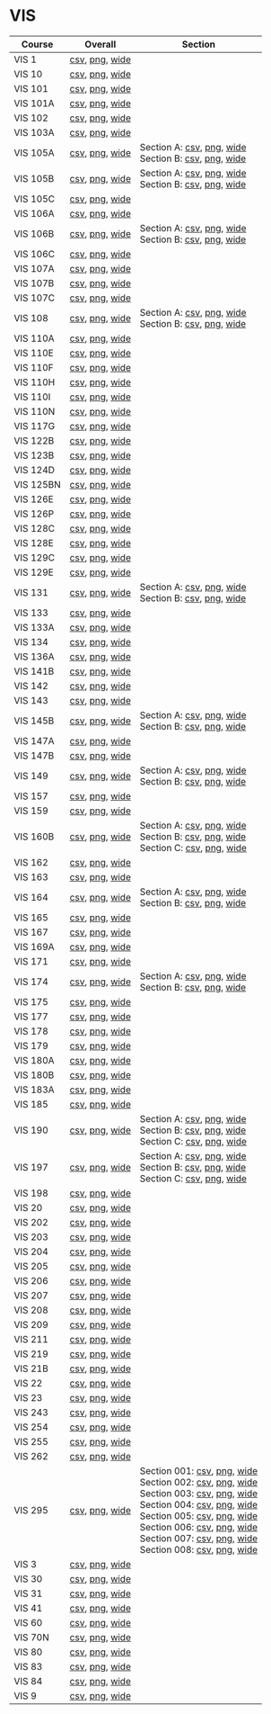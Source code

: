 # VIS

| Course | Overall | Section |
| ------ | ------- | ------- |
| VIS 1 | [csv](https://github.com/UCSD-Historical-Enrollment-Data/2024Fall/blob/main/overall/VIS%201.csv), [png](https://raw.githubusercontent.com/UCSD-Historical-Enrollment-Data/2024Fall/main/plot_overall/VIS%201.png), [wide](https://raw.githubusercontent.com/UCSD-Historical-Enrollment-Data/2024Fall/main/plot_overall_wide/VIS%201.png) |  |
| VIS 10 | [csv](https://github.com/UCSD-Historical-Enrollment-Data/2024Fall/blob/main/overall/VIS%2010.csv), [png](https://raw.githubusercontent.com/UCSD-Historical-Enrollment-Data/2024Fall/main/plot_overall/VIS%2010.png), [wide](https://raw.githubusercontent.com/UCSD-Historical-Enrollment-Data/2024Fall/main/plot_overall_wide/VIS%2010.png) |  |
| VIS 101 | [csv](https://github.com/UCSD-Historical-Enrollment-Data/2024Fall/blob/main/overall/VIS%20101.csv), [png](https://raw.githubusercontent.com/UCSD-Historical-Enrollment-Data/2024Fall/main/plot_overall/VIS%20101.png), [wide](https://raw.githubusercontent.com/UCSD-Historical-Enrollment-Data/2024Fall/main/plot_overall_wide/VIS%20101.png) |  |
| VIS 101A | [csv](https://github.com/UCSD-Historical-Enrollment-Data/2024Fall/blob/main/overall/VIS%20101A.csv), [png](https://raw.githubusercontent.com/UCSD-Historical-Enrollment-Data/2024Fall/main/plot_overall/VIS%20101A.png), [wide](https://raw.githubusercontent.com/UCSD-Historical-Enrollment-Data/2024Fall/main/plot_overall_wide/VIS%20101A.png) |  |
| VIS 102 | [csv](https://github.com/UCSD-Historical-Enrollment-Data/2024Fall/blob/main/overall/VIS%20102.csv), [png](https://raw.githubusercontent.com/UCSD-Historical-Enrollment-Data/2024Fall/main/plot_overall/VIS%20102.png), [wide](https://raw.githubusercontent.com/UCSD-Historical-Enrollment-Data/2024Fall/main/plot_overall_wide/VIS%20102.png) |  |
| VIS 103A | [csv](https://github.com/UCSD-Historical-Enrollment-Data/2024Fall/blob/main/overall/VIS%20103A.csv), [png](https://raw.githubusercontent.com/UCSD-Historical-Enrollment-Data/2024Fall/main/plot_overall/VIS%20103A.png), [wide](https://raw.githubusercontent.com/UCSD-Historical-Enrollment-Data/2024Fall/main/plot_overall_wide/VIS%20103A.png) |  |
| VIS 105A | [csv](https://github.com/UCSD-Historical-Enrollment-Data/2024Fall/blob/main/overall/VIS%20105A.csv), [png](https://raw.githubusercontent.com/UCSD-Historical-Enrollment-Data/2024Fall/main/plot_overall/VIS%20105A.png), [wide](https://raw.githubusercontent.com/UCSD-Historical-Enrollment-Data/2024Fall/main/plot_overall_wide/VIS%20105A.png) | Section A: [csv](https://github.com/UCSD-Historical-Enrollment-Data/2024Fall/blob/main/section/VIS%20105A_A.csv), [png](https://raw.githubusercontent.com/UCSD-Historical-Enrollment-Data/2024Fall/main/plot_section/VIS%20105A_A.png), [wide](https://raw.githubusercontent.com/UCSD-Historical-Enrollment-Data/2024Fall/main/plot_section_wide/VIS%20105A_A.png)<br>Section B: [csv](https://github.com/UCSD-Historical-Enrollment-Data/2024Fall/blob/main/section/VIS%20105A_B.csv), [png](https://raw.githubusercontent.com/UCSD-Historical-Enrollment-Data/2024Fall/main/plot_section/VIS%20105A_B.png), [wide](https://raw.githubusercontent.com/UCSD-Historical-Enrollment-Data/2024Fall/main/plot_section_wide/VIS%20105A_B.png) |
| VIS 105B | [csv](https://github.com/UCSD-Historical-Enrollment-Data/2024Fall/blob/main/overall/VIS%20105B.csv), [png](https://raw.githubusercontent.com/UCSD-Historical-Enrollment-Data/2024Fall/main/plot_overall/VIS%20105B.png), [wide](https://raw.githubusercontent.com/UCSD-Historical-Enrollment-Data/2024Fall/main/plot_overall_wide/VIS%20105B.png) | Section A: [csv](https://github.com/UCSD-Historical-Enrollment-Data/2024Fall/blob/main/section/VIS%20105B_A.csv), [png](https://raw.githubusercontent.com/UCSD-Historical-Enrollment-Data/2024Fall/main/plot_section/VIS%20105B_A.png), [wide](https://raw.githubusercontent.com/UCSD-Historical-Enrollment-Data/2024Fall/main/plot_section_wide/VIS%20105B_A.png)<br>Section B: [csv](https://github.com/UCSD-Historical-Enrollment-Data/2024Fall/blob/main/section/VIS%20105B_B.csv), [png](https://raw.githubusercontent.com/UCSD-Historical-Enrollment-Data/2024Fall/main/plot_section/VIS%20105B_B.png), [wide](https://raw.githubusercontent.com/UCSD-Historical-Enrollment-Data/2024Fall/main/plot_section_wide/VIS%20105B_B.png) |
| VIS 105C | [csv](https://github.com/UCSD-Historical-Enrollment-Data/2024Fall/blob/main/overall/VIS%20105C.csv), [png](https://raw.githubusercontent.com/UCSD-Historical-Enrollment-Data/2024Fall/main/plot_overall/VIS%20105C.png), [wide](https://raw.githubusercontent.com/UCSD-Historical-Enrollment-Data/2024Fall/main/plot_overall_wide/VIS%20105C.png) |  |
| VIS 106A | [csv](https://github.com/UCSD-Historical-Enrollment-Data/2024Fall/blob/main/overall/VIS%20106A.csv), [png](https://raw.githubusercontent.com/UCSD-Historical-Enrollment-Data/2024Fall/main/plot_overall/VIS%20106A.png), [wide](https://raw.githubusercontent.com/UCSD-Historical-Enrollment-Data/2024Fall/main/plot_overall_wide/VIS%20106A.png) |  |
| VIS 106B | [csv](https://github.com/UCSD-Historical-Enrollment-Data/2024Fall/blob/main/overall/VIS%20106B.csv), [png](https://raw.githubusercontent.com/UCSD-Historical-Enrollment-Data/2024Fall/main/plot_overall/VIS%20106B.png), [wide](https://raw.githubusercontent.com/UCSD-Historical-Enrollment-Data/2024Fall/main/plot_overall_wide/VIS%20106B.png) | Section A: [csv](https://github.com/UCSD-Historical-Enrollment-Data/2024Fall/blob/main/section/VIS%20106B_A.csv), [png](https://raw.githubusercontent.com/UCSD-Historical-Enrollment-Data/2024Fall/main/plot_section/VIS%20106B_A.png), [wide](https://raw.githubusercontent.com/UCSD-Historical-Enrollment-Data/2024Fall/main/plot_section_wide/VIS%20106B_A.png)<br>Section B: [csv](https://github.com/UCSD-Historical-Enrollment-Data/2024Fall/blob/main/section/VIS%20106B_B.csv), [png](https://raw.githubusercontent.com/UCSD-Historical-Enrollment-Data/2024Fall/main/plot_section/VIS%20106B_B.png), [wide](https://raw.githubusercontent.com/UCSD-Historical-Enrollment-Data/2024Fall/main/plot_section_wide/VIS%20106B_B.png) |
| VIS 106C | [csv](https://github.com/UCSD-Historical-Enrollment-Data/2024Fall/blob/main/overall/VIS%20106C.csv), [png](https://raw.githubusercontent.com/UCSD-Historical-Enrollment-Data/2024Fall/main/plot_overall/VIS%20106C.png), [wide](https://raw.githubusercontent.com/UCSD-Historical-Enrollment-Data/2024Fall/main/plot_overall_wide/VIS%20106C.png) |  |
| VIS 107A | [csv](https://github.com/UCSD-Historical-Enrollment-Data/2024Fall/blob/main/overall/VIS%20107A.csv), [png](https://raw.githubusercontent.com/UCSD-Historical-Enrollment-Data/2024Fall/main/plot_overall/VIS%20107A.png), [wide](https://raw.githubusercontent.com/UCSD-Historical-Enrollment-Data/2024Fall/main/plot_overall_wide/VIS%20107A.png) |  |
| VIS 107B | [csv](https://github.com/UCSD-Historical-Enrollment-Data/2024Fall/blob/main/overall/VIS%20107B.csv), [png](https://raw.githubusercontent.com/UCSD-Historical-Enrollment-Data/2024Fall/main/plot_overall/VIS%20107B.png), [wide](https://raw.githubusercontent.com/UCSD-Historical-Enrollment-Data/2024Fall/main/plot_overall_wide/VIS%20107B.png) |  |
| VIS 107C | [csv](https://github.com/UCSD-Historical-Enrollment-Data/2024Fall/blob/main/overall/VIS%20107C.csv), [png](https://raw.githubusercontent.com/UCSD-Historical-Enrollment-Data/2024Fall/main/plot_overall/VIS%20107C.png), [wide](https://raw.githubusercontent.com/UCSD-Historical-Enrollment-Data/2024Fall/main/plot_overall_wide/VIS%20107C.png) |  |
| VIS 108 | [csv](https://github.com/UCSD-Historical-Enrollment-Data/2024Fall/blob/main/overall/VIS%20108.csv), [png](https://raw.githubusercontent.com/UCSD-Historical-Enrollment-Data/2024Fall/main/plot_overall/VIS%20108.png), [wide](https://raw.githubusercontent.com/UCSD-Historical-Enrollment-Data/2024Fall/main/plot_overall_wide/VIS%20108.png) | Section A: [csv](https://github.com/UCSD-Historical-Enrollment-Data/2024Fall/blob/main/section/VIS%20108_A.csv), [png](https://raw.githubusercontent.com/UCSD-Historical-Enrollment-Data/2024Fall/main/plot_section/VIS%20108_A.png), [wide](https://raw.githubusercontent.com/UCSD-Historical-Enrollment-Data/2024Fall/main/plot_section_wide/VIS%20108_A.png)<br>Section B: [csv](https://github.com/UCSD-Historical-Enrollment-Data/2024Fall/blob/main/section/VIS%20108_B.csv), [png](https://raw.githubusercontent.com/UCSD-Historical-Enrollment-Data/2024Fall/main/plot_section/VIS%20108_B.png), [wide](https://raw.githubusercontent.com/UCSD-Historical-Enrollment-Data/2024Fall/main/plot_section_wide/VIS%20108_B.png) |
| VIS 110A | [csv](https://github.com/UCSD-Historical-Enrollment-Data/2024Fall/blob/main/overall/VIS%20110A.csv), [png](https://raw.githubusercontent.com/UCSD-Historical-Enrollment-Data/2024Fall/main/plot_overall/VIS%20110A.png), [wide](https://raw.githubusercontent.com/UCSD-Historical-Enrollment-Data/2024Fall/main/plot_overall_wide/VIS%20110A.png) |  |
| VIS 110E | [csv](https://github.com/UCSD-Historical-Enrollment-Data/2024Fall/blob/main/overall/VIS%20110E.csv), [png](https://raw.githubusercontent.com/UCSD-Historical-Enrollment-Data/2024Fall/main/plot_overall/VIS%20110E.png), [wide](https://raw.githubusercontent.com/UCSD-Historical-Enrollment-Data/2024Fall/main/plot_overall_wide/VIS%20110E.png) |  |
| VIS 110F | [csv](https://github.com/UCSD-Historical-Enrollment-Data/2024Fall/blob/main/overall/VIS%20110F.csv), [png](https://raw.githubusercontent.com/UCSD-Historical-Enrollment-Data/2024Fall/main/plot_overall/VIS%20110F.png), [wide](https://raw.githubusercontent.com/UCSD-Historical-Enrollment-Data/2024Fall/main/plot_overall_wide/VIS%20110F.png) |  |
| VIS 110H | [csv](https://github.com/UCSD-Historical-Enrollment-Data/2024Fall/blob/main/overall/VIS%20110H.csv), [png](https://raw.githubusercontent.com/UCSD-Historical-Enrollment-Data/2024Fall/main/plot_overall/VIS%20110H.png), [wide](https://raw.githubusercontent.com/UCSD-Historical-Enrollment-Data/2024Fall/main/plot_overall_wide/VIS%20110H.png) |  |
| VIS 110I | [csv](https://github.com/UCSD-Historical-Enrollment-Data/2024Fall/blob/main/overall/VIS%20110I.csv), [png](https://raw.githubusercontent.com/UCSD-Historical-Enrollment-Data/2024Fall/main/plot_overall/VIS%20110I.png), [wide](https://raw.githubusercontent.com/UCSD-Historical-Enrollment-Data/2024Fall/main/plot_overall_wide/VIS%20110I.png) |  |
| VIS 110N | [csv](https://github.com/UCSD-Historical-Enrollment-Data/2024Fall/blob/main/overall/VIS%20110N.csv), [png](https://raw.githubusercontent.com/UCSD-Historical-Enrollment-Data/2024Fall/main/plot_overall/VIS%20110N.png), [wide](https://raw.githubusercontent.com/UCSD-Historical-Enrollment-Data/2024Fall/main/plot_overall_wide/VIS%20110N.png) |  |
| VIS 117G | [csv](https://github.com/UCSD-Historical-Enrollment-Data/2024Fall/blob/main/overall/VIS%20117G.csv), [png](https://raw.githubusercontent.com/UCSD-Historical-Enrollment-Data/2024Fall/main/plot_overall/VIS%20117G.png), [wide](https://raw.githubusercontent.com/UCSD-Historical-Enrollment-Data/2024Fall/main/plot_overall_wide/VIS%20117G.png) |  |
| VIS 122B | [csv](https://github.com/UCSD-Historical-Enrollment-Data/2024Fall/blob/main/overall/VIS%20122B.csv), [png](https://raw.githubusercontent.com/UCSD-Historical-Enrollment-Data/2024Fall/main/plot_overall/VIS%20122B.png), [wide](https://raw.githubusercontent.com/UCSD-Historical-Enrollment-Data/2024Fall/main/plot_overall_wide/VIS%20122B.png) |  |
| VIS 123B | [csv](https://github.com/UCSD-Historical-Enrollment-Data/2024Fall/blob/main/overall/VIS%20123B.csv), [png](https://raw.githubusercontent.com/UCSD-Historical-Enrollment-Data/2024Fall/main/plot_overall/VIS%20123B.png), [wide](https://raw.githubusercontent.com/UCSD-Historical-Enrollment-Data/2024Fall/main/plot_overall_wide/VIS%20123B.png) |  |
| VIS 124D | [csv](https://github.com/UCSD-Historical-Enrollment-Data/2024Fall/blob/main/overall/VIS%20124D.csv), [png](https://raw.githubusercontent.com/UCSD-Historical-Enrollment-Data/2024Fall/main/plot_overall/VIS%20124D.png), [wide](https://raw.githubusercontent.com/UCSD-Historical-Enrollment-Data/2024Fall/main/plot_overall_wide/VIS%20124D.png) |  |
| VIS 125BN | [csv](https://github.com/UCSD-Historical-Enrollment-Data/2024Fall/blob/main/overall/VIS%20125BN.csv), [png](https://raw.githubusercontent.com/UCSD-Historical-Enrollment-Data/2024Fall/main/plot_overall/VIS%20125BN.png), [wide](https://raw.githubusercontent.com/UCSD-Historical-Enrollment-Data/2024Fall/main/plot_overall_wide/VIS%20125BN.png) |  |
| VIS 126E | [csv](https://github.com/UCSD-Historical-Enrollment-Data/2024Fall/blob/main/overall/VIS%20126E.csv), [png](https://raw.githubusercontent.com/UCSD-Historical-Enrollment-Data/2024Fall/main/plot_overall/VIS%20126E.png), [wide](https://raw.githubusercontent.com/UCSD-Historical-Enrollment-Data/2024Fall/main/plot_overall_wide/VIS%20126E.png) |  |
| VIS 126P | [csv](https://github.com/UCSD-Historical-Enrollment-Data/2024Fall/blob/main/overall/VIS%20126P.csv), [png](https://raw.githubusercontent.com/UCSD-Historical-Enrollment-Data/2024Fall/main/plot_overall/VIS%20126P.png), [wide](https://raw.githubusercontent.com/UCSD-Historical-Enrollment-Data/2024Fall/main/plot_overall_wide/VIS%20126P.png) |  |
| VIS 128C | [csv](https://github.com/UCSD-Historical-Enrollment-Data/2024Fall/blob/main/overall/VIS%20128C.csv), [png](https://raw.githubusercontent.com/UCSD-Historical-Enrollment-Data/2024Fall/main/plot_overall/VIS%20128C.png), [wide](https://raw.githubusercontent.com/UCSD-Historical-Enrollment-Data/2024Fall/main/plot_overall_wide/VIS%20128C.png) |  |
| VIS 128E | [csv](https://github.com/UCSD-Historical-Enrollment-Data/2024Fall/blob/main/overall/VIS%20128E.csv), [png](https://raw.githubusercontent.com/UCSD-Historical-Enrollment-Data/2024Fall/main/plot_overall/VIS%20128E.png), [wide](https://raw.githubusercontent.com/UCSD-Historical-Enrollment-Data/2024Fall/main/plot_overall_wide/VIS%20128E.png) |  |
| VIS 129C | [csv](https://github.com/UCSD-Historical-Enrollment-Data/2024Fall/blob/main/overall/VIS%20129C.csv), [png](https://raw.githubusercontent.com/UCSD-Historical-Enrollment-Data/2024Fall/main/plot_overall/VIS%20129C.png), [wide](https://raw.githubusercontent.com/UCSD-Historical-Enrollment-Data/2024Fall/main/plot_overall_wide/VIS%20129C.png) |  |
| VIS 129E | [csv](https://github.com/UCSD-Historical-Enrollment-Data/2024Fall/blob/main/overall/VIS%20129E.csv), [png](https://raw.githubusercontent.com/UCSD-Historical-Enrollment-Data/2024Fall/main/plot_overall/VIS%20129E.png), [wide](https://raw.githubusercontent.com/UCSD-Historical-Enrollment-Data/2024Fall/main/plot_overall_wide/VIS%20129E.png) |  |
| VIS 131 | [csv](https://github.com/UCSD-Historical-Enrollment-Data/2024Fall/blob/main/overall/VIS%20131.csv), [png](https://raw.githubusercontent.com/UCSD-Historical-Enrollment-Data/2024Fall/main/plot_overall/VIS%20131.png), [wide](https://raw.githubusercontent.com/UCSD-Historical-Enrollment-Data/2024Fall/main/plot_overall_wide/VIS%20131.png) | Section A: [csv](https://github.com/UCSD-Historical-Enrollment-Data/2024Fall/blob/main/section/VIS%20131_A.csv), [png](https://raw.githubusercontent.com/UCSD-Historical-Enrollment-Data/2024Fall/main/plot_section/VIS%20131_A.png), [wide](https://raw.githubusercontent.com/UCSD-Historical-Enrollment-Data/2024Fall/main/plot_section_wide/VIS%20131_A.png)<br>Section B: [csv](https://github.com/UCSD-Historical-Enrollment-Data/2024Fall/blob/main/section/VIS%20131_B.csv), [png](https://raw.githubusercontent.com/UCSD-Historical-Enrollment-Data/2024Fall/main/plot_section/VIS%20131_B.png), [wide](https://raw.githubusercontent.com/UCSD-Historical-Enrollment-Data/2024Fall/main/plot_section_wide/VIS%20131_B.png) |
| VIS 133 | [csv](https://github.com/UCSD-Historical-Enrollment-Data/2024Fall/blob/main/overall/VIS%20133.csv), [png](https://raw.githubusercontent.com/UCSD-Historical-Enrollment-Data/2024Fall/main/plot_overall/VIS%20133.png), [wide](https://raw.githubusercontent.com/UCSD-Historical-Enrollment-Data/2024Fall/main/plot_overall_wide/VIS%20133.png) |  |
| VIS 133A | [csv](https://github.com/UCSD-Historical-Enrollment-Data/2024Fall/blob/main/overall/VIS%20133A.csv), [png](https://raw.githubusercontent.com/UCSD-Historical-Enrollment-Data/2024Fall/main/plot_overall/VIS%20133A.png), [wide](https://raw.githubusercontent.com/UCSD-Historical-Enrollment-Data/2024Fall/main/plot_overall_wide/VIS%20133A.png) |  |
| VIS 134 | [csv](https://github.com/UCSD-Historical-Enrollment-Data/2024Fall/blob/main/overall/VIS%20134.csv), [png](https://raw.githubusercontent.com/UCSD-Historical-Enrollment-Data/2024Fall/main/plot_overall/VIS%20134.png), [wide](https://raw.githubusercontent.com/UCSD-Historical-Enrollment-Data/2024Fall/main/plot_overall_wide/VIS%20134.png) |  |
| VIS 136A | [csv](https://github.com/UCSD-Historical-Enrollment-Data/2024Fall/blob/main/overall/VIS%20136A.csv), [png](https://raw.githubusercontent.com/UCSD-Historical-Enrollment-Data/2024Fall/main/plot_overall/VIS%20136A.png), [wide](https://raw.githubusercontent.com/UCSD-Historical-Enrollment-Data/2024Fall/main/plot_overall_wide/VIS%20136A.png) |  |
| VIS 141B | [csv](https://github.com/UCSD-Historical-Enrollment-Data/2024Fall/blob/main/overall/VIS%20141B.csv), [png](https://raw.githubusercontent.com/UCSD-Historical-Enrollment-Data/2024Fall/main/plot_overall/VIS%20141B.png), [wide](https://raw.githubusercontent.com/UCSD-Historical-Enrollment-Data/2024Fall/main/plot_overall_wide/VIS%20141B.png) |  |
| VIS 142 | [csv](https://github.com/UCSD-Historical-Enrollment-Data/2024Fall/blob/main/overall/VIS%20142.csv), [png](https://raw.githubusercontent.com/UCSD-Historical-Enrollment-Data/2024Fall/main/plot_overall/VIS%20142.png), [wide](https://raw.githubusercontent.com/UCSD-Historical-Enrollment-Data/2024Fall/main/plot_overall_wide/VIS%20142.png) |  |
| VIS 143 | [csv](https://github.com/UCSD-Historical-Enrollment-Data/2024Fall/blob/main/overall/VIS%20143.csv), [png](https://raw.githubusercontent.com/UCSD-Historical-Enrollment-Data/2024Fall/main/plot_overall/VIS%20143.png), [wide](https://raw.githubusercontent.com/UCSD-Historical-Enrollment-Data/2024Fall/main/plot_overall_wide/VIS%20143.png) |  |
| VIS 145B | [csv](https://github.com/UCSD-Historical-Enrollment-Data/2024Fall/blob/main/overall/VIS%20145B.csv), [png](https://raw.githubusercontent.com/UCSD-Historical-Enrollment-Data/2024Fall/main/plot_overall/VIS%20145B.png), [wide](https://raw.githubusercontent.com/UCSD-Historical-Enrollment-Data/2024Fall/main/plot_overall_wide/VIS%20145B.png) | Section A: [csv](https://github.com/UCSD-Historical-Enrollment-Data/2024Fall/blob/main/section/VIS%20145B_A.csv), [png](https://raw.githubusercontent.com/UCSD-Historical-Enrollment-Data/2024Fall/main/plot_section/VIS%20145B_A.png), [wide](https://raw.githubusercontent.com/UCSD-Historical-Enrollment-Data/2024Fall/main/plot_section_wide/VIS%20145B_A.png)<br>Section B: [csv](https://github.com/UCSD-Historical-Enrollment-Data/2024Fall/blob/main/section/VIS%20145B_B.csv), [png](https://raw.githubusercontent.com/UCSD-Historical-Enrollment-Data/2024Fall/main/plot_section/VIS%20145B_B.png), [wide](https://raw.githubusercontent.com/UCSD-Historical-Enrollment-Data/2024Fall/main/plot_section_wide/VIS%20145B_B.png) |
| VIS 147A | [csv](https://github.com/UCSD-Historical-Enrollment-Data/2024Fall/blob/main/overall/VIS%20147A.csv), [png](https://raw.githubusercontent.com/UCSD-Historical-Enrollment-Data/2024Fall/main/plot_overall/VIS%20147A.png), [wide](https://raw.githubusercontent.com/UCSD-Historical-Enrollment-Data/2024Fall/main/plot_overall_wide/VIS%20147A.png) |  |
| VIS 147B | [csv](https://github.com/UCSD-Historical-Enrollment-Data/2024Fall/blob/main/overall/VIS%20147B.csv), [png](https://raw.githubusercontent.com/UCSD-Historical-Enrollment-Data/2024Fall/main/plot_overall/VIS%20147B.png), [wide](https://raw.githubusercontent.com/UCSD-Historical-Enrollment-Data/2024Fall/main/plot_overall_wide/VIS%20147B.png) |  |
| VIS 149 | [csv](https://github.com/UCSD-Historical-Enrollment-Data/2024Fall/blob/main/overall/VIS%20149.csv), [png](https://raw.githubusercontent.com/UCSD-Historical-Enrollment-Data/2024Fall/main/plot_overall/VIS%20149.png), [wide](https://raw.githubusercontent.com/UCSD-Historical-Enrollment-Data/2024Fall/main/plot_overall_wide/VIS%20149.png) | Section A: [csv](https://github.com/UCSD-Historical-Enrollment-Data/2024Fall/blob/main/section/VIS%20149_A.csv), [png](https://raw.githubusercontent.com/UCSD-Historical-Enrollment-Data/2024Fall/main/plot_section/VIS%20149_A.png), [wide](https://raw.githubusercontent.com/UCSD-Historical-Enrollment-Data/2024Fall/main/plot_section_wide/VIS%20149_A.png)<br>Section B: [csv](https://github.com/UCSD-Historical-Enrollment-Data/2024Fall/blob/main/section/VIS%20149_B.csv), [png](https://raw.githubusercontent.com/UCSD-Historical-Enrollment-Data/2024Fall/main/plot_section/VIS%20149_B.png), [wide](https://raw.githubusercontent.com/UCSD-Historical-Enrollment-Data/2024Fall/main/plot_section_wide/VIS%20149_B.png) |
| VIS 157 | [csv](https://github.com/UCSD-Historical-Enrollment-Data/2024Fall/blob/main/overall/VIS%20157.csv), [png](https://raw.githubusercontent.com/UCSD-Historical-Enrollment-Data/2024Fall/main/plot_overall/VIS%20157.png), [wide](https://raw.githubusercontent.com/UCSD-Historical-Enrollment-Data/2024Fall/main/plot_overall_wide/VIS%20157.png) |  |
| VIS 159 | [csv](https://github.com/UCSD-Historical-Enrollment-Data/2024Fall/blob/main/overall/VIS%20159.csv), [png](https://raw.githubusercontent.com/UCSD-Historical-Enrollment-Data/2024Fall/main/plot_overall/VIS%20159.png), [wide](https://raw.githubusercontent.com/UCSD-Historical-Enrollment-Data/2024Fall/main/plot_overall_wide/VIS%20159.png) |  |
| VIS 160B | [csv](https://github.com/UCSD-Historical-Enrollment-Data/2024Fall/blob/main/overall/VIS%20160B.csv), [png](https://raw.githubusercontent.com/UCSD-Historical-Enrollment-Data/2024Fall/main/plot_overall/VIS%20160B.png), [wide](https://raw.githubusercontent.com/UCSD-Historical-Enrollment-Data/2024Fall/main/plot_overall_wide/VIS%20160B.png) | Section A: [csv](https://github.com/UCSD-Historical-Enrollment-Data/2024Fall/blob/main/section/VIS%20160B_A.csv), [png](https://raw.githubusercontent.com/UCSD-Historical-Enrollment-Data/2024Fall/main/plot_section/VIS%20160B_A.png), [wide](https://raw.githubusercontent.com/UCSD-Historical-Enrollment-Data/2024Fall/main/plot_section_wide/VIS%20160B_A.png)<br>Section B: [csv](https://github.com/UCSD-Historical-Enrollment-Data/2024Fall/blob/main/section/VIS%20160B_B.csv), [png](https://raw.githubusercontent.com/UCSD-Historical-Enrollment-Data/2024Fall/main/plot_section/VIS%20160B_B.png), [wide](https://raw.githubusercontent.com/UCSD-Historical-Enrollment-Data/2024Fall/main/plot_section_wide/VIS%20160B_B.png)<br>Section C: [csv](https://github.com/UCSD-Historical-Enrollment-Data/2024Fall/blob/main/section/VIS%20160B_C.csv), [png](https://raw.githubusercontent.com/UCSD-Historical-Enrollment-Data/2024Fall/main/plot_section/VIS%20160B_C.png), [wide](https://raw.githubusercontent.com/UCSD-Historical-Enrollment-Data/2024Fall/main/plot_section_wide/VIS%20160B_C.png) |
| VIS 162 | [csv](https://github.com/UCSD-Historical-Enrollment-Data/2024Fall/blob/main/overall/VIS%20162.csv), [png](https://raw.githubusercontent.com/UCSD-Historical-Enrollment-Data/2024Fall/main/plot_overall/VIS%20162.png), [wide](https://raw.githubusercontent.com/UCSD-Historical-Enrollment-Data/2024Fall/main/plot_overall_wide/VIS%20162.png) |  |
| VIS 163 | [csv](https://github.com/UCSD-Historical-Enrollment-Data/2024Fall/blob/main/overall/VIS%20163.csv), [png](https://raw.githubusercontent.com/UCSD-Historical-Enrollment-Data/2024Fall/main/plot_overall/VIS%20163.png), [wide](https://raw.githubusercontent.com/UCSD-Historical-Enrollment-Data/2024Fall/main/plot_overall_wide/VIS%20163.png) |  |
| VIS 164 | [csv](https://github.com/UCSD-Historical-Enrollment-Data/2024Fall/blob/main/overall/VIS%20164.csv), [png](https://raw.githubusercontent.com/UCSD-Historical-Enrollment-Data/2024Fall/main/plot_overall/VIS%20164.png), [wide](https://raw.githubusercontent.com/UCSD-Historical-Enrollment-Data/2024Fall/main/plot_overall_wide/VIS%20164.png) | Section A: [csv](https://github.com/UCSD-Historical-Enrollment-Data/2024Fall/blob/main/section/VIS%20164_A.csv), [png](https://raw.githubusercontent.com/UCSD-Historical-Enrollment-Data/2024Fall/main/plot_section/VIS%20164_A.png), [wide](https://raw.githubusercontent.com/UCSD-Historical-Enrollment-Data/2024Fall/main/plot_section_wide/VIS%20164_A.png)<br>Section B: [csv](https://github.com/UCSD-Historical-Enrollment-Data/2024Fall/blob/main/section/VIS%20164_B.csv), [png](https://raw.githubusercontent.com/UCSD-Historical-Enrollment-Data/2024Fall/main/plot_section/VIS%20164_B.png), [wide](https://raw.githubusercontent.com/UCSD-Historical-Enrollment-Data/2024Fall/main/plot_section_wide/VIS%20164_B.png) |
| VIS 165 | [csv](https://github.com/UCSD-Historical-Enrollment-Data/2024Fall/blob/main/overall/VIS%20165.csv), [png](https://raw.githubusercontent.com/UCSD-Historical-Enrollment-Data/2024Fall/main/plot_overall/VIS%20165.png), [wide](https://raw.githubusercontent.com/UCSD-Historical-Enrollment-Data/2024Fall/main/plot_overall_wide/VIS%20165.png) |  |
| VIS 167 | [csv](https://github.com/UCSD-Historical-Enrollment-Data/2024Fall/blob/main/overall/VIS%20167.csv), [png](https://raw.githubusercontent.com/UCSD-Historical-Enrollment-Data/2024Fall/main/plot_overall/VIS%20167.png), [wide](https://raw.githubusercontent.com/UCSD-Historical-Enrollment-Data/2024Fall/main/plot_overall_wide/VIS%20167.png) |  |
| VIS 169A | [csv](https://github.com/UCSD-Historical-Enrollment-Data/2024Fall/blob/main/overall/VIS%20169A.csv), [png](https://raw.githubusercontent.com/UCSD-Historical-Enrollment-Data/2024Fall/main/plot_overall/VIS%20169A.png), [wide](https://raw.githubusercontent.com/UCSD-Historical-Enrollment-Data/2024Fall/main/plot_overall_wide/VIS%20169A.png) |  |
| VIS 171 | [csv](https://github.com/UCSD-Historical-Enrollment-Data/2024Fall/blob/main/overall/VIS%20171.csv), [png](https://raw.githubusercontent.com/UCSD-Historical-Enrollment-Data/2024Fall/main/plot_overall/VIS%20171.png), [wide](https://raw.githubusercontent.com/UCSD-Historical-Enrollment-Data/2024Fall/main/plot_overall_wide/VIS%20171.png) |  |
| VIS 174 | [csv](https://github.com/UCSD-Historical-Enrollment-Data/2024Fall/blob/main/overall/VIS%20174.csv), [png](https://raw.githubusercontent.com/UCSD-Historical-Enrollment-Data/2024Fall/main/plot_overall/VIS%20174.png), [wide](https://raw.githubusercontent.com/UCSD-Historical-Enrollment-Data/2024Fall/main/plot_overall_wide/VIS%20174.png) | Section A: [csv](https://github.com/UCSD-Historical-Enrollment-Data/2024Fall/blob/main/section/VIS%20174_A.csv), [png](https://raw.githubusercontent.com/UCSD-Historical-Enrollment-Data/2024Fall/main/plot_section/VIS%20174_A.png), [wide](https://raw.githubusercontent.com/UCSD-Historical-Enrollment-Data/2024Fall/main/plot_section_wide/VIS%20174_A.png)<br>Section B: [csv](https://github.com/UCSD-Historical-Enrollment-Data/2024Fall/blob/main/section/VIS%20174_B.csv), [png](https://raw.githubusercontent.com/UCSD-Historical-Enrollment-Data/2024Fall/main/plot_section/VIS%20174_B.png), [wide](https://raw.githubusercontent.com/UCSD-Historical-Enrollment-Data/2024Fall/main/plot_section_wide/VIS%20174_B.png) |
| VIS 175 | [csv](https://github.com/UCSD-Historical-Enrollment-Data/2024Fall/blob/main/overall/VIS%20175.csv), [png](https://raw.githubusercontent.com/UCSD-Historical-Enrollment-Data/2024Fall/main/plot_overall/VIS%20175.png), [wide](https://raw.githubusercontent.com/UCSD-Historical-Enrollment-Data/2024Fall/main/plot_overall_wide/VIS%20175.png) |  |
| VIS 177 | [csv](https://github.com/UCSD-Historical-Enrollment-Data/2024Fall/blob/main/overall/VIS%20177.csv), [png](https://raw.githubusercontent.com/UCSD-Historical-Enrollment-Data/2024Fall/main/plot_overall/VIS%20177.png), [wide](https://raw.githubusercontent.com/UCSD-Historical-Enrollment-Data/2024Fall/main/plot_overall_wide/VIS%20177.png) |  |
| VIS 178 | [csv](https://github.com/UCSD-Historical-Enrollment-Data/2024Fall/blob/main/overall/VIS%20178.csv), [png](https://raw.githubusercontent.com/UCSD-Historical-Enrollment-Data/2024Fall/main/plot_overall/VIS%20178.png), [wide](https://raw.githubusercontent.com/UCSD-Historical-Enrollment-Data/2024Fall/main/plot_overall_wide/VIS%20178.png) |  |
| VIS 179 | [csv](https://github.com/UCSD-Historical-Enrollment-Data/2024Fall/blob/main/overall/VIS%20179.csv), [png](https://raw.githubusercontent.com/UCSD-Historical-Enrollment-Data/2024Fall/main/plot_overall/VIS%20179.png), [wide](https://raw.githubusercontent.com/UCSD-Historical-Enrollment-Data/2024Fall/main/plot_overall_wide/VIS%20179.png) |  |
| VIS 180A | [csv](https://github.com/UCSD-Historical-Enrollment-Data/2024Fall/blob/main/overall/VIS%20180A.csv), [png](https://raw.githubusercontent.com/UCSD-Historical-Enrollment-Data/2024Fall/main/plot_overall/VIS%20180A.png), [wide](https://raw.githubusercontent.com/UCSD-Historical-Enrollment-Data/2024Fall/main/plot_overall_wide/VIS%20180A.png) |  |
| VIS 180B | [csv](https://github.com/UCSD-Historical-Enrollment-Data/2024Fall/blob/main/overall/VIS%20180B.csv), [png](https://raw.githubusercontent.com/UCSD-Historical-Enrollment-Data/2024Fall/main/plot_overall/VIS%20180B.png), [wide](https://raw.githubusercontent.com/UCSD-Historical-Enrollment-Data/2024Fall/main/plot_overall_wide/VIS%20180B.png) |  |
| VIS 183A | [csv](https://github.com/UCSD-Historical-Enrollment-Data/2024Fall/blob/main/overall/VIS%20183A.csv), [png](https://raw.githubusercontent.com/UCSD-Historical-Enrollment-Data/2024Fall/main/plot_overall/VIS%20183A.png), [wide](https://raw.githubusercontent.com/UCSD-Historical-Enrollment-Data/2024Fall/main/plot_overall_wide/VIS%20183A.png) |  |
| VIS 185 | [csv](https://github.com/UCSD-Historical-Enrollment-Data/2024Fall/blob/main/overall/VIS%20185.csv), [png](https://raw.githubusercontent.com/UCSD-Historical-Enrollment-Data/2024Fall/main/plot_overall/VIS%20185.png), [wide](https://raw.githubusercontent.com/UCSD-Historical-Enrollment-Data/2024Fall/main/plot_overall_wide/VIS%20185.png) |  |
| VIS 190 | [csv](https://github.com/UCSD-Historical-Enrollment-Data/2024Fall/blob/main/overall/VIS%20190.csv), [png](https://raw.githubusercontent.com/UCSD-Historical-Enrollment-Data/2024Fall/main/plot_overall/VIS%20190.png), [wide](https://raw.githubusercontent.com/UCSD-Historical-Enrollment-Data/2024Fall/main/plot_overall_wide/VIS%20190.png) | Section A: [csv](https://github.com/UCSD-Historical-Enrollment-Data/2024Fall/blob/main/section/VIS%20190_A.csv), [png](https://raw.githubusercontent.com/UCSD-Historical-Enrollment-Data/2024Fall/main/plot_section/VIS%20190_A.png), [wide](https://raw.githubusercontent.com/UCSD-Historical-Enrollment-Data/2024Fall/main/plot_section_wide/VIS%20190_A.png)<br>Section B: [csv](https://github.com/UCSD-Historical-Enrollment-Data/2024Fall/blob/main/section/VIS%20190_B.csv), [png](https://raw.githubusercontent.com/UCSD-Historical-Enrollment-Data/2024Fall/main/plot_section/VIS%20190_B.png), [wide](https://raw.githubusercontent.com/UCSD-Historical-Enrollment-Data/2024Fall/main/plot_section_wide/VIS%20190_B.png)<br>Section C: [csv](https://github.com/UCSD-Historical-Enrollment-Data/2024Fall/blob/main/section/VIS%20190_C.csv), [png](https://raw.githubusercontent.com/UCSD-Historical-Enrollment-Data/2024Fall/main/plot_section/VIS%20190_C.png), [wide](https://raw.githubusercontent.com/UCSD-Historical-Enrollment-Data/2024Fall/main/plot_section_wide/VIS%20190_C.png) |
| VIS 197 | [csv](https://github.com/UCSD-Historical-Enrollment-Data/2024Fall/blob/main/overall/VIS%20197.csv), [png](https://raw.githubusercontent.com/UCSD-Historical-Enrollment-Data/2024Fall/main/plot_overall/VIS%20197.png), [wide](https://raw.githubusercontent.com/UCSD-Historical-Enrollment-Data/2024Fall/main/plot_overall_wide/VIS%20197.png) | Section A: [csv](https://github.com/UCSD-Historical-Enrollment-Data/2024Fall/blob/main/section/VIS%20197_A.csv), [png](https://raw.githubusercontent.com/UCSD-Historical-Enrollment-Data/2024Fall/main/plot_section/VIS%20197_A.png), [wide](https://raw.githubusercontent.com/UCSD-Historical-Enrollment-Data/2024Fall/main/plot_section_wide/VIS%20197_A.png)<br>Section B: [csv](https://github.com/UCSD-Historical-Enrollment-Data/2024Fall/blob/main/section/VIS%20197_B.csv), [png](https://raw.githubusercontent.com/UCSD-Historical-Enrollment-Data/2024Fall/main/plot_section/VIS%20197_B.png), [wide](https://raw.githubusercontent.com/UCSD-Historical-Enrollment-Data/2024Fall/main/plot_section_wide/VIS%20197_B.png)<br>Section C: [csv](https://github.com/UCSD-Historical-Enrollment-Data/2024Fall/blob/main/section/VIS%20197_C.csv), [png](https://raw.githubusercontent.com/UCSD-Historical-Enrollment-Data/2024Fall/main/plot_section/VIS%20197_C.png), [wide](https://raw.githubusercontent.com/UCSD-Historical-Enrollment-Data/2024Fall/main/plot_section_wide/VIS%20197_C.png) |
| VIS 198 | [csv](https://github.com/UCSD-Historical-Enrollment-Data/2024Fall/blob/main/overall/VIS%20198.csv), [png](https://raw.githubusercontent.com/UCSD-Historical-Enrollment-Data/2024Fall/main/plot_overall/VIS%20198.png), [wide](https://raw.githubusercontent.com/UCSD-Historical-Enrollment-Data/2024Fall/main/plot_overall_wide/VIS%20198.png) |  |
| VIS 20 | [csv](https://github.com/UCSD-Historical-Enrollment-Data/2024Fall/blob/main/overall/VIS%2020.csv), [png](https://raw.githubusercontent.com/UCSD-Historical-Enrollment-Data/2024Fall/main/plot_overall/VIS%2020.png), [wide](https://raw.githubusercontent.com/UCSD-Historical-Enrollment-Data/2024Fall/main/plot_overall_wide/VIS%2020.png) |  |
| VIS 202 | [csv](https://github.com/UCSD-Historical-Enrollment-Data/2024Fall/blob/main/overall/VIS%20202.csv), [png](https://raw.githubusercontent.com/UCSD-Historical-Enrollment-Data/2024Fall/main/plot_overall/VIS%20202.png), [wide](https://raw.githubusercontent.com/UCSD-Historical-Enrollment-Data/2024Fall/main/plot_overall_wide/VIS%20202.png) |  |
| VIS 203 | [csv](https://github.com/UCSD-Historical-Enrollment-Data/2024Fall/blob/main/overall/VIS%20203.csv), [png](https://raw.githubusercontent.com/UCSD-Historical-Enrollment-Data/2024Fall/main/plot_overall/VIS%20203.png), [wide](https://raw.githubusercontent.com/UCSD-Historical-Enrollment-Data/2024Fall/main/plot_overall_wide/VIS%20203.png) |  |
| VIS 204 | [csv](https://github.com/UCSD-Historical-Enrollment-Data/2024Fall/blob/main/overall/VIS%20204.csv), [png](https://raw.githubusercontent.com/UCSD-Historical-Enrollment-Data/2024Fall/main/plot_overall/VIS%20204.png), [wide](https://raw.githubusercontent.com/UCSD-Historical-Enrollment-Data/2024Fall/main/plot_overall_wide/VIS%20204.png) |  |
| VIS 205 | [csv](https://github.com/UCSD-Historical-Enrollment-Data/2024Fall/blob/main/overall/VIS%20205.csv), [png](https://raw.githubusercontent.com/UCSD-Historical-Enrollment-Data/2024Fall/main/plot_overall/VIS%20205.png), [wide](https://raw.githubusercontent.com/UCSD-Historical-Enrollment-Data/2024Fall/main/plot_overall_wide/VIS%20205.png) |  |
| VIS 206 | [csv](https://github.com/UCSD-Historical-Enrollment-Data/2024Fall/blob/main/overall/VIS%20206.csv), [png](https://raw.githubusercontent.com/UCSD-Historical-Enrollment-Data/2024Fall/main/plot_overall/VIS%20206.png), [wide](https://raw.githubusercontent.com/UCSD-Historical-Enrollment-Data/2024Fall/main/plot_overall_wide/VIS%20206.png) |  |
| VIS 207 | [csv](https://github.com/UCSD-Historical-Enrollment-Data/2024Fall/blob/main/overall/VIS%20207.csv), [png](https://raw.githubusercontent.com/UCSD-Historical-Enrollment-Data/2024Fall/main/plot_overall/VIS%20207.png), [wide](https://raw.githubusercontent.com/UCSD-Historical-Enrollment-Data/2024Fall/main/plot_overall_wide/VIS%20207.png) |  |
| VIS 208 | [csv](https://github.com/UCSD-Historical-Enrollment-Data/2024Fall/blob/main/overall/VIS%20208.csv), [png](https://raw.githubusercontent.com/UCSD-Historical-Enrollment-Data/2024Fall/main/plot_overall/VIS%20208.png), [wide](https://raw.githubusercontent.com/UCSD-Historical-Enrollment-Data/2024Fall/main/plot_overall_wide/VIS%20208.png) |  |
| VIS 209 | [csv](https://github.com/UCSD-Historical-Enrollment-Data/2024Fall/blob/main/overall/VIS%20209.csv), [png](https://raw.githubusercontent.com/UCSD-Historical-Enrollment-Data/2024Fall/main/plot_overall/VIS%20209.png), [wide](https://raw.githubusercontent.com/UCSD-Historical-Enrollment-Data/2024Fall/main/plot_overall_wide/VIS%20209.png) |  |
| VIS 211 | [csv](https://github.com/UCSD-Historical-Enrollment-Data/2024Fall/blob/main/overall/VIS%20211.csv), [png](https://raw.githubusercontent.com/UCSD-Historical-Enrollment-Data/2024Fall/main/plot_overall/VIS%20211.png), [wide](https://raw.githubusercontent.com/UCSD-Historical-Enrollment-Data/2024Fall/main/plot_overall_wide/VIS%20211.png) |  |
| VIS 219 | [csv](https://github.com/UCSD-Historical-Enrollment-Data/2024Fall/blob/main/overall/VIS%20219.csv), [png](https://raw.githubusercontent.com/UCSD-Historical-Enrollment-Data/2024Fall/main/plot_overall/VIS%20219.png), [wide](https://raw.githubusercontent.com/UCSD-Historical-Enrollment-Data/2024Fall/main/plot_overall_wide/VIS%20219.png) |  |
| VIS 21B | [csv](https://github.com/UCSD-Historical-Enrollment-Data/2024Fall/blob/main/overall/VIS%2021B.csv), [png](https://raw.githubusercontent.com/UCSD-Historical-Enrollment-Data/2024Fall/main/plot_overall/VIS%2021B.png), [wide](https://raw.githubusercontent.com/UCSD-Historical-Enrollment-Data/2024Fall/main/plot_overall_wide/VIS%2021B.png) |  |
| VIS 22 | [csv](https://github.com/UCSD-Historical-Enrollment-Data/2024Fall/blob/main/overall/VIS%2022.csv), [png](https://raw.githubusercontent.com/UCSD-Historical-Enrollment-Data/2024Fall/main/plot_overall/VIS%2022.png), [wide](https://raw.githubusercontent.com/UCSD-Historical-Enrollment-Data/2024Fall/main/plot_overall_wide/VIS%2022.png) |  |
| VIS 23 | [csv](https://github.com/UCSD-Historical-Enrollment-Data/2024Fall/blob/main/overall/VIS%2023.csv), [png](https://raw.githubusercontent.com/UCSD-Historical-Enrollment-Data/2024Fall/main/plot_overall/VIS%2023.png), [wide](https://raw.githubusercontent.com/UCSD-Historical-Enrollment-Data/2024Fall/main/plot_overall_wide/VIS%2023.png) |  |
| VIS 243 | [csv](https://github.com/UCSD-Historical-Enrollment-Data/2024Fall/blob/main/overall/VIS%20243.csv), [png](https://raw.githubusercontent.com/UCSD-Historical-Enrollment-Data/2024Fall/main/plot_overall/VIS%20243.png), [wide](https://raw.githubusercontent.com/UCSD-Historical-Enrollment-Data/2024Fall/main/plot_overall_wide/VIS%20243.png) |  |
| VIS 254 | [csv](https://github.com/UCSD-Historical-Enrollment-Data/2024Fall/blob/main/overall/VIS%20254.csv), [png](https://raw.githubusercontent.com/UCSD-Historical-Enrollment-Data/2024Fall/main/plot_overall/VIS%20254.png), [wide](https://raw.githubusercontent.com/UCSD-Historical-Enrollment-Data/2024Fall/main/plot_overall_wide/VIS%20254.png) |  |
| VIS 255 | [csv](https://github.com/UCSD-Historical-Enrollment-Data/2024Fall/blob/main/overall/VIS%20255.csv), [png](https://raw.githubusercontent.com/UCSD-Historical-Enrollment-Data/2024Fall/main/plot_overall/VIS%20255.png), [wide](https://raw.githubusercontent.com/UCSD-Historical-Enrollment-Data/2024Fall/main/plot_overall_wide/VIS%20255.png) |  |
| VIS 262 | [csv](https://github.com/UCSD-Historical-Enrollment-Data/2024Fall/blob/main/overall/VIS%20262.csv), [png](https://raw.githubusercontent.com/UCSD-Historical-Enrollment-Data/2024Fall/main/plot_overall/VIS%20262.png), [wide](https://raw.githubusercontent.com/UCSD-Historical-Enrollment-Data/2024Fall/main/plot_overall_wide/VIS%20262.png) |  |
| VIS 295 | [csv](https://github.com/UCSD-Historical-Enrollment-Data/2024Fall/blob/main/overall/VIS%20295.csv), [png](https://raw.githubusercontent.com/UCSD-Historical-Enrollment-Data/2024Fall/main/plot_overall/VIS%20295.png), [wide](https://raw.githubusercontent.com/UCSD-Historical-Enrollment-Data/2024Fall/main/plot_overall_wide/VIS%20295.png) | Section 001: [csv](https://github.com/UCSD-Historical-Enrollment-Data/2024Fall/blob/main/section/VIS%20295_001.csv), [png](https://raw.githubusercontent.com/UCSD-Historical-Enrollment-Data/2024Fall/main/plot_section/VIS%20295_001.png), [wide](https://raw.githubusercontent.com/UCSD-Historical-Enrollment-Data/2024Fall/main/plot_section_wide/VIS%20295_001.png)<br>Section 002: [csv](https://github.com/UCSD-Historical-Enrollment-Data/2024Fall/blob/main/section/VIS%20295_002.csv), [png](https://raw.githubusercontent.com/UCSD-Historical-Enrollment-Data/2024Fall/main/plot_section/VIS%20295_002.png), [wide](https://raw.githubusercontent.com/UCSD-Historical-Enrollment-Data/2024Fall/main/plot_section_wide/VIS%20295_002.png)<br>Section 003: [csv](https://github.com/UCSD-Historical-Enrollment-Data/2024Fall/blob/main/section/VIS%20295_003.csv), [png](https://raw.githubusercontent.com/UCSD-Historical-Enrollment-Data/2024Fall/main/plot_section/VIS%20295_003.png), [wide](https://raw.githubusercontent.com/UCSD-Historical-Enrollment-Data/2024Fall/main/plot_section_wide/VIS%20295_003.png)<br>Section 004: [csv](https://github.com/UCSD-Historical-Enrollment-Data/2024Fall/blob/main/section/VIS%20295_004.csv), [png](https://raw.githubusercontent.com/UCSD-Historical-Enrollment-Data/2024Fall/main/plot_section/VIS%20295_004.png), [wide](https://raw.githubusercontent.com/UCSD-Historical-Enrollment-Data/2024Fall/main/plot_section_wide/VIS%20295_004.png)<br>Section 005: [csv](https://github.com/UCSD-Historical-Enrollment-Data/2024Fall/blob/main/section/VIS%20295_005.csv), [png](https://raw.githubusercontent.com/UCSD-Historical-Enrollment-Data/2024Fall/main/plot_section/VIS%20295_005.png), [wide](https://raw.githubusercontent.com/UCSD-Historical-Enrollment-Data/2024Fall/main/plot_section_wide/VIS%20295_005.png)<br>Section 006: [csv](https://github.com/UCSD-Historical-Enrollment-Data/2024Fall/blob/main/section/VIS%20295_006.csv), [png](https://raw.githubusercontent.com/UCSD-Historical-Enrollment-Data/2024Fall/main/plot_section/VIS%20295_006.png), [wide](https://raw.githubusercontent.com/UCSD-Historical-Enrollment-Data/2024Fall/main/plot_section_wide/VIS%20295_006.png)<br>Section 007: [csv](https://github.com/UCSD-Historical-Enrollment-Data/2024Fall/blob/main/section/VIS%20295_007.csv), [png](https://raw.githubusercontent.com/UCSD-Historical-Enrollment-Data/2024Fall/main/plot_section/VIS%20295_007.png), [wide](https://raw.githubusercontent.com/UCSD-Historical-Enrollment-Data/2024Fall/main/plot_section_wide/VIS%20295_007.png)<br>Section 008: [csv](https://github.com/UCSD-Historical-Enrollment-Data/2024Fall/blob/main/section/VIS%20295_008.csv), [png](https://raw.githubusercontent.com/UCSD-Historical-Enrollment-Data/2024Fall/main/plot_section/VIS%20295_008.png), [wide](https://raw.githubusercontent.com/UCSD-Historical-Enrollment-Data/2024Fall/main/plot_section_wide/VIS%20295_008.png) |
| VIS 3 | [csv](https://github.com/UCSD-Historical-Enrollment-Data/2024Fall/blob/main/overall/VIS%203.csv), [png](https://raw.githubusercontent.com/UCSD-Historical-Enrollment-Data/2024Fall/main/plot_overall/VIS%203.png), [wide](https://raw.githubusercontent.com/UCSD-Historical-Enrollment-Data/2024Fall/main/plot_overall_wide/VIS%203.png) |  |
| VIS 30 | [csv](https://github.com/UCSD-Historical-Enrollment-Data/2024Fall/blob/main/overall/VIS%2030.csv), [png](https://raw.githubusercontent.com/UCSD-Historical-Enrollment-Data/2024Fall/main/plot_overall/VIS%2030.png), [wide](https://raw.githubusercontent.com/UCSD-Historical-Enrollment-Data/2024Fall/main/plot_overall_wide/VIS%2030.png) |  |
| VIS 31 | [csv](https://github.com/UCSD-Historical-Enrollment-Data/2024Fall/blob/main/overall/VIS%2031.csv), [png](https://raw.githubusercontent.com/UCSD-Historical-Enrollment-Data/2024Fall/main/plot_overall/VIS%2031.png), [wide](https://raw.githubusercontent.com/UCSD-Historical-Enrollment-Data/2024Fall/main/plot_overall_wide/VIS%2031.png) |  |
| VIS 41 | [csv](https://github.com/UCSD-Historical-Enrollment-Data/2024Fall/blob/main/overall/VIS%2041.csv), [png](https://raw.githubusercontent.com/UCSD-Historical-Enrollment-Data/2024Fall/main/plot_overall/VIS%2041.png), [wide](https://raw.githubusercontent.com/UCSD-Historical-Enrollment-Data/2024Fall/main/plot_overall_wide/VIS%2041.png) |  |
| VIS 60 | [csv](https://github.com/UCSD-Historical-Enrollment-Data/2024Fall/blob/main/overall/VIS%2060.csv), [png](https://raw.githubusercontent.com/UCSD-Historical-Enrollment-Data/2024Fall/main/plot_overall/VIS%2060.png), [wide](https://raw.githubusercontent.com/UCSD-Historical-Enrollment-Data/2024Fall/main/plot_overall_wide/VIS%2060.png) |  |
| VIS 70N | [csv](https://github.com/UCSD-Historical-Enrollment-Data/2024Fall/blob/main/overall/VIS%2070N.csv), [png](https://raw.githubusercontent.com/UCSD-Historical-Enrollment-Data/2024Fall/main/plot_overall/VIS%2070N.png), [wide](https://raw.githubusercontent.com/UCSD-Historical-Enrollment-Data/2024Fall/main/plot_overall_wide/VIS%2070N.png) |  |
| VIS 80 | [csv](https://github.com/UCSD-Historical-Enrollment-Data/2024Fall/blob/main/overall/VIS%2080.csv), [png](https://raw.githubusercontent.com/UCSD-Historical-Enrollment-Data/2024Fall/main/plot_overall/VIS%2080.png), [wide](https://raw.githubusercontent.com/UCSD-Historical-Enrollment-Data/2024Fall/main/plot_overall_wide/VIS%2080.png) |  |
| VIS 83 | [csv](https://github.com/UCSD-Historical-Enrollment-Data/2024Fall/blob/main/overall/VIS%2083.csv), [png](https://raw.githubusercontent.com/UCSD-Historical-Enrollment-Data/2024Fall/main/plot_overall/VIS%2083.png), [wide](https://raw.githubusercontent.com/UCSD-Historical-Enrollment-Data/2024Fall/main/plot_overall_wide/VIS%2083.png) |  |
| VIS 84 | [csv](https://github.com/UCSD-Historical-Enrollment-Data/2024Fall/blob/main/overall/VIS%2084.csv), [png](https://raw.githubusercontent.com/UCSD-Historical-Enrollment-Data/2024Fall/main/plot_overall/VIS%2084.png), [wide](https://raw.githubusercontent.com/UCSD-Historical-Enrollment-Data/2024Fall/main/plot_overall_wide/VIS%2084.png) |  |
| VIS 9 | [csv](https://github.com/UCSD-Historical-Enrollment-Data/2024Fall/blob/main/overall/VIS%209.csv), [png](https://raw.githubusercontent.com/UCSD-Historical-Enrollment-Data/2024Fall/main/plot_overall/VIS%209.png), [wide](https://raw.githubusercontent.com/UCSD-Historical-Enrollment-Data/2024Fall/main/plot_overall_wide/VIS%209.png) |  |
